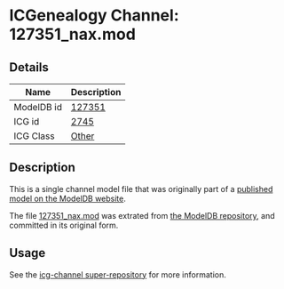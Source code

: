 # ICGenealogy Channel: 127351\_nax.mod

## Details

Name | Description
---- | -----------
ModelDB id | [127351](http://senselab.med.yale.edu/ModelDB/ShowModel.cshtml?model=127351)
ICG id | [2745](http://icg.neurotheory.ox.ac.uk/channels/other/2745)
ICG Class | [Other](http://icg.neurotheory.ox.ac.uk/channels/other)

## Description

This is a single channel model file that was originally part of a [published model on the ModelDB website](http://senselab.med.yale.edu/mModelDB/ShowModel.cshtml?model=127351).

The file [127351\_nax.mod](127351_nax.mod) was extrated from [the ModelDB repository](http://senselab.med.yale.edu/ModelDB/ShowModel.cshtml?model=127351), and committed in its original form.

## Usage

See the [icg-channel super-repository](https://github.com/icgenealogy/icg-channels) for more information.